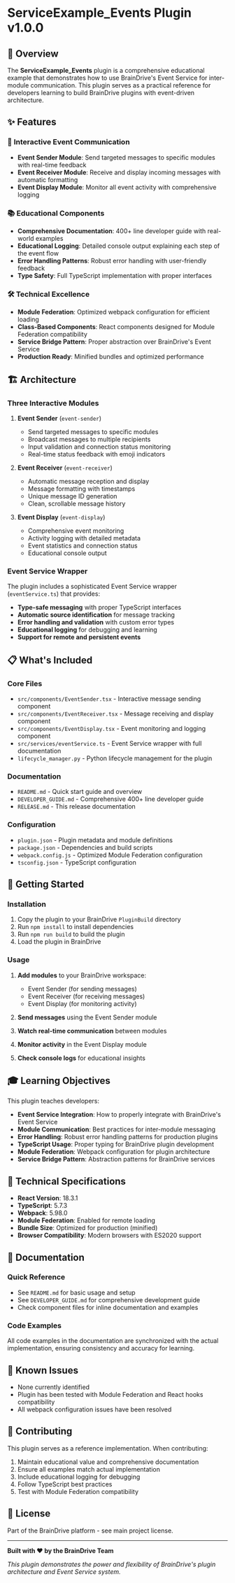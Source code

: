 # ServiceExample_Events Plugin v1.0.0

## 🎯 Overview

The **ServiceExample_Events** plugin is a comprehensive educational example that demonstrates how to use BrainDrive's Event Service for inter-module communication. This plugin serves as a practical reference for developers learning to build BrainDrive plugins with event-driven architecture.

## ✨ Features

### 🔄 **Interactive Event Communication**
- **Event Sender Module**: Send targeted messages to specific modules with real-time feedback
- **Event Receiver Module**: Receive and display incoming messages with automatic formatting
- **Event Display Module**: Monitor all event activity with comprehensive logging

### 📚 **Educational Components**
- **Comprehensive Documentation**: 400+ line developer guide with real-world examples
- **Educational Logging**: Detailed console output explaining each step of the event flow
- **Error Handling Patterns**: Robust error handling with user-friendly feedback
- **Type Safety**: Full TypeScript implementation with proper interfaces

### 🛠 **Technical Excellence**
- **Module Federation**: Optimized webpack configuration for efficient loading
- **Class-Based Components**: React components designed for Module Federation compatibility
- **Service Bridge Pattern**: Proper abstraction over BrainDrive's Event Service
- **Production Ready**: Minified bundles and optimized performance

## 🏗 **Architecture**

### **Three Interactive Modules**

1. **Event Sender** (`event-sender`)
   - Send targeted messages to specific modules
   - Broadcast messages to multiple recipients
   - Input validation and connection status monitoring
   - Real-time status feedback with emoji indicators

2. **Event Receiver** (`event-receiver`)
   - Automatic message reception and display
   - Message formatting with timestamps
   - Unique message ID generation
   - Clean, scrollable message history

3. **Event Display** (`event-display`)
   - Comprehensive event monitoring
   - Activity logging with detailed metadata
   - Event statistics and connection status
   - Educational console output

### **Event Service Wrapper**

The plugin includes a sophisticated Event Service wrapper (`eventService.ts`) that provides:

- **Type-safe messaging** with proper TypeScript interfaces
- **Automatic source identification** for message tracking
- **Error handling and validation** with custom error types
- **Educational logging** for debugging and learning
- **Support for remote and persistent events**

## 📋 **What's Included**

### **Core Files**
- `src/components/EventSender.tsx` - Interactive message sending component
- `src/components/EventReceiver.tsx` - Message receiving and display component  
- `src/components/EventDisplay.tsx` - Event monitoring and logging component
- `src/services/eventService.ts` - Event Service wrapper with full documentation
- `lifecycle_manager.py` - Python lifecycle management for the plugin

### **Documentation**
- `README.md` - Quick start guide and overview
- `DEVELOPER_GUIDE.md` - Comprehensive 400+ line developer guide
- `RELEASE.md` - This release documentation

### **Configuration**
- `plugin.json` - Plugin metadata and module definitions
- `package.json` - Dependencies and build scripts
- `webpack.config.js` - Optimized Module Federation configuration
- `tsconfig.json` - TypeScript configuration

## 🚀 **Getting Started**

### **Installation**
1. Copy the plugin to your BrainDrive `PluginBuild` directory
2. Run `npm install` to install dependencies
3. Run `npm run build` to build the plugin
4. Load the plugin in BrainDrive

### **Usage**
1. **Add modules** to your BrainDrive workspace:
   - Event Sender (for sending messages)
   - Event Receiver (for receiving messages)  
   - Event Display (for monitoring activity)

2. **Send messages** using the Event Sender module
3. **Watch real-time communication** between modules
4. **Monitor activity** in the Event Display module
5. **Check console logs** for educational insights

## 🎓 **Learning Objectives**

This plugin teaches developers:

- **Event Service Integration**: How to properly integrate with BrainDrive's Event Service
- **Module Communication**: Best practices for inter-module messaging
- **Error Handling**: Robust error handling patterns for production plugins
- **TypeScript Usage**: Proper typing for BrainDrive plugin development
- **Module Federation**: Webpack configuration for plugin architecture
- **Service Bridge Pattern**: Abstraction patterns for BrainDrive services

## 🔧 **Technical Specifications**

- **React Version**: 18.3.1
- **TypeScript**: 5.7.3
- **Webpack**: 5.98.0
- **Module Federation**: Enabled for remote loading
- **Bundle Size**: Optimized for production (minified)
- **Browser Compatibility**: Modern browsers with ES2020 support

## 📖 **Documentation**

### **Quick Reference**
- See `README.md` for basic usage and setup
- See `DEVELOPER_GUIDE.md` for comprehensive development guide
- Check component files for inline documentation and examples

### **Code Examples**
All code examples in the documentation are synchronized with the actual implementation, ensuring consistency and accuracy for learning.

## 🐛 **Known Issues**

- None currently identified
- Plugin has been tested with Module Federation and React hooks compatibility
- All webpack configuration issues have been resolved

## 🤝 **Contributing**

This plugin serves as a reference implementation. When contributing:

1. Maintain educational value and comprehensive documentation
2. Ensure all examples match actual implementation
3. Include educational logging for debugging
4. Follow TypeScript best practices
5. Test with Module Federation compatibility

## 📝 **License**

Part of the BrainDrive platform - see main project license.

---

**Built with ❤️ by the BrainDrive Team**

*This plugin demonstrates the power and flexibility of BrainDrive's plugin architecture and Event Service system.*